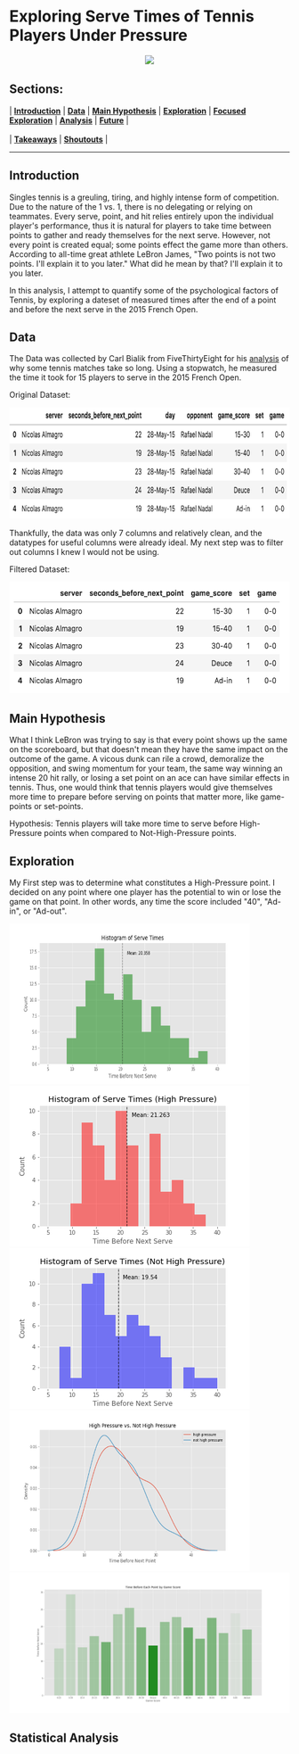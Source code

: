 # Exploring Serve Times of Tennis Players Under Pressure

<div class='header'> 
<!-- Your header image here -->
<div class='headingImage' id='mainHeaderImage' align="center">
    <img src="https://images.squarespace-cdn.com/content/v1/574ef19d9f7266ca965ea6af/1539723422154-QOZZR64KFEB7OMRC4JYS/ke17ZwdGBToddI8pDm48kKwk6pp6QGEAwGcw_vnYdmoUqsxRUqqbr1mOJYKfIPR7LoDQ9mXPOjoJoqy81S2I8N_N4V1vUb5AoIIIbLZhVYy7Mythp_T-mtop-vrsUOmeInPi9iDjx9w8K4ZfjXt2do8UP1IH5v8D6j72WcX-bDb10lwfWZJ2VkUT5sYler58P7cJNZlDXbgJNE9ef52e8w/20180418_120534.jpg?format=2500w" ></img>
</div>

## Sections:
 |  **[Introduction](#introduction)**  |
 **[Data](#data)**  |
 **[Main Hypothesis](#main-hypothesis)**  |
 **[Exploration](#exploration)**  |
 **[Focused Exploration](#focused-exploration)**  |
 **[Analysis](#analysis)**  |
 **[Future](#future)**  |<br><br>
 |  **[Takeaways](#takeaways)**  |
 **[Shoutouts](#shoutouts)**  |
 
 ---
 ## Introduction
 Singles tennis is a greuling, tiring, and highly intense form of competition. Due to the nature of the 1 vs. 1, there is no delegating or relying on teammates. Every serve, point, and hit relies entirely upon the individual player's performance, thus it is natural for players to take time between points to gather and ready themselves for the next serve. However, not every point is created equal; some points effect the game more than others. According to all-time great athlete LeBron James, "Two points is not two points. I'll explain it to you later." What did he mean by that? I'll explain it to you later.
 
In this analysis, I attempt to quantify some of the psychological factors of Tennis, by exploring a dateset of measured times after the end of a point and before the next serve in the 2015 French Open. 
 
 ## Data
 The Data was collected by Carl Bialik from FiveThirtyEight for his [analysis](https://fivethirtyeight.com/features/why-some-tennis-matches-take-forever/) of why some tennis matches take so long. Using a stopwatch, he measured the time it took for 15 players to serve in the 2015 French Open.
 
 Original Dataset:
 
  <img src="https://github.com/atsai24/Time-for-Tennis/blob/master/images/original_data.png" width="774" height="200">

 
 
 Thankfully, the data was only 7 columns and relatively clean, and the datatypes for useful columns were already ideal. My next step was to filter out columns I knew I would not be using.
 
 Filtered Dataset:
 
 <img src="https://github.com/atsai24/Time-for-Tennis/blob/master/images/filtered_data.png" width="562" height="200">
 
 ## Main Hypothesis
  What I think LeBron was trying to say is that every point shows up the same on the scoreboard, but that doesn't mean they have the same impact on the outcome of the game. A vicous dunk can rile a crowd, demoralize the opposition, and swing momentum for your team, the same way winning an intense 20 hit rally, or losing a set point on an ace can have similar effects in tennis. Thus, one would think that tennis players would give themselves more time to prepare before serving on points that matter more, like game-points or set-points.

Hypothesis: Tennis players will take more time to serve before High-Pressure points when compared to Not-High-Pressure points.

## Exploration
My First step was to determine what constitutes a High-Pressure point. I decided on any point where one player has the potential to win or lose the game on that point. In other words, any time the score included "40", "Ad-in", or "Ad-out".

<img src="https://github.com/atsai24/Time-for-Tennis/blob/master/images/hist_of_serve_times.png" width="432" height="288">
<img src="https://github.com/atsai24/Time-for-Tennis/blob/master/images/hist_of_hp_serve_times.png">
 <img src="https://github.com/atsai24/Time-for-Tennis/blob/master/images/hist_of_not_hp_serve_times.png">
<img src="https://github.com/atsai24/Time-for-Tennis/blob/master/images/density_comparison.png" width="432" height="288">
<img src="https://github.com/atsai24/Time-for-Tennis/blob/master/images/score_comparison.png">


## Statistical Analysis
